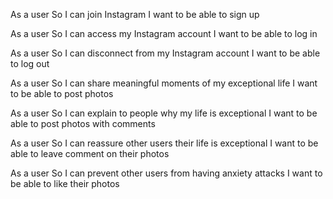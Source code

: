 As a user
So I can join Instagram
I want to be able to sign up

As a user
So I can access my Instagram account
I want to be able to log in

As a user
So I can disconnect from my Instagram account
I want to be able to log out

As a user
So I can share meaningful moments of my exceptional life
I want to be able to post photos

As a user
So I can explain to people why my life is exceptional
I want to be able to post photos with comments

As a user
So I can reassure other users their life is exceptional
I want to be able to leave comment on their photos

As a user
So I can prevent other users from having anxiety attacks
I want to be able to like their photos

